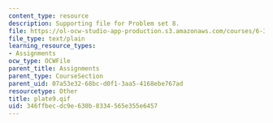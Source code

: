 ```yaml
---
content_type: resource
description: Supporting file for Problem set 8.
file: https://ol-ocw-studio-app-production.s3.amazonaws.com/courses/6-336j-introduction-to-numerical-simulation-sma-5211-fall-2003/346ffbecdc9e630b8334565e355e6457_plate9.qif
file_type: text/plain
learning_resource_types:
- Assignments
ocw_type: OCWFile
parent_title: Assignments
parent_type: CourseSection
parent_uid: 07a53e32-68bc-d0f1-3aa5-4168ebe767ad
resourcetype: Other
title: plate9.qif
uid: 346ffbec-dc9e-630b-8334-565e355e6457
---
```

